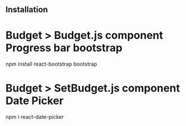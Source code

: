 ## Installation

# Budget > Budget.js component Progress bar bootstrap
npm install react-bootstrap bootstrap

# Budget > SetBudget.js component Date Picker 
npm i react-date-picker




